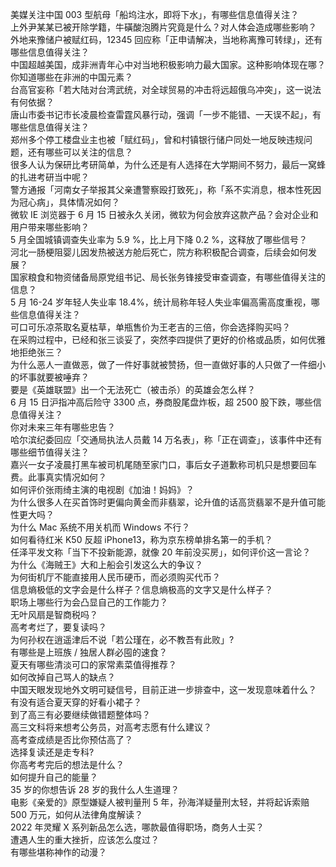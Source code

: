 美媒关注中国 003 型航母「船坞注水，即将下水」，有哪些信息值得关注？  
上外尹某某已被开除学籍，牛磺酸泡腾片究竟是什么？对人体会造成哪些影响？  
外地来豫储户被赋红码，12345 回应称「正申请解决，当地称离豫可转绿」，还有哪些信息值得关注？  
中国超越美国，成非洲青年心中对当地积极影响力最大国家。这种影响体现在哪？你知道哪些在非洲的中国元素？  
台高官妄称「若大陆对台湾武统，对全球贸易的冲击将远超俄乌冲突」，这一说法有何依据？  
唐山市委书记市长凌晨检查雷霆风暴行动，强调「一步不能错、一天误不起」，有哪些信息值得关注？  
郑州多个停工楼盘业主也被「赋红码」，曾和村镇银行储户同处一地反映违规问题，还有哪些可以关注的信息？  
很多人认为保研比考研简单，为什么还是有人选择在大学期间不努力，最后一窝蜂的扎进考研当中呢？  
警方通报「河南女子举报其父亲遭警察殴打致死」，称「系不实消息，根本性死因为冠心病」，具体情况如何？  
微软 IE 浏览器于 6 月 15 日被永久关闭，微软为何会放弃这款产品？会对企业和用户带来哪些影响？  
5 月全国城镇调查失业率为 5.9 %，比上月下降 0.2 %，这释放了哪些信号？  
河北一肠梗阻婴儿因发热被送方舱后死亡，院方称积极配合调查，后续会如何发展？  
国家粮食和物资储备局原党组书记、局长张务锋接受审查调查，有哪些值得关注的信息？  
5 月 16-24 岁年轻人失业率 18.4%，统计局称年轻人失业率偏高需高度重视，哪些信息值得关注？  
可口可乐凉茶取名夏枯草，单瓶售价为王老吉的三倍，你会选择购买吗？  
在采购过程中，已经和张三谈妥了，突然李四提供了更好的价格或品质，如何优雅地拒绝张三？  
为什么恶人一直做恶，做了一件好事就被赞扬，但一直做好事的人只做了一件细小的坏事就要被唾弃？  
要是《英雄联盟》出一个无法死亡（被击杀）的英雄会怎么样？  
6 月 15 日沪指冲高后险守 3300 点，券商股尾盘炸板，超 2500 股下跌，哪些信息值得关注？  
你对未来三年有哪些忠告？  
哈尔滨纪委回应「交通局执法人员戴 14 万名表」，称「正在调查」，该事件中还有哪些细节值得关注？  
嘉兴一女子凌晨打黑车被司机尾随至家门口，事后女子道歉称司机只是想要回车费。此事真实情况如何？  
如何评价张雨绮主演的电视剧《加油！妈妈》？  
为什么很多人在买首饰时更偏向黄金而非翡翠，论升值的话高货翡翠不是升值可能性更大吗？  
为什么 Mac 系统不用关机而 Windows 不行？  
如何看待红米 K50 反超 iPhone13，称为京东榜单排名第一的手机？  
任泽平发文称「当下不投新能源，就像 20 年前没买房」，如何评价这一言论？  
为什么《海贼王》大和上船会引发这么大的争议？  
为何街机厅不能直接用人民币硬币，而必须购买代币？  
信息熵极低的文字会是什么样子？信息熵极高的文字又是什么样子？  
职场上哪些行为会凸显自己的工作能力？  
无叶风扇是智商税吗？  
高考考烂了，要复读吗？  
为何孙权在逍遥津后不说「若公瑾在，必不教吾有此败」?  
有哪些是上班族 / 独居人群必囤的速食？  
夏天有哪些清淡可口的家常素菜值得推荐？  
如何改掉自己骂人的缺点？  
中国天眼发现地外文明可疑信号，目前正进一步排查中，这一发现意味着什么？  
有没有适合夏天穿的好看小裙子？  
到了高三有必要继续做错题整体吗？  
高三文科将来想考公务员，对高考志愿有什么建议？  
高考查成绩是否比你预估高了？  
选择复读还是走专科?  
你高考考完后的想法是什么？  
如何提升自己的能量？  
35 岁的你想告诉 28 岁的我什么人生道理？  
电影《亲爱的》原型嫌疑人被判量刑 5 年，孙海洋疑量刑太轻，并将起诉索赔 500 万元，如何从法律角度解读？  
2022 年灵耀 X 系列新品怎么选，哪款最值得职场，商务人士买？  
遭遇人生的重大挫折，应该怎么度过？  
有哪些堪称神作的动漫？  
